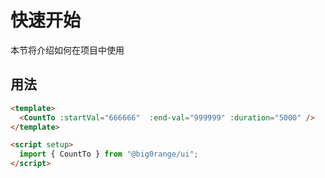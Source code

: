 # 快速开始

本节将介绍如何在项目中使用

## 用法

```html
<template>
  <CountTo :startVal="666666"  :end-val="999999" :duration="5000" />
</template>

<script setup>
  import { CountTo } from "@big0range/ui";
</script>
```